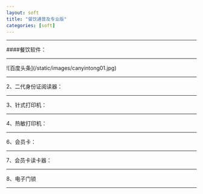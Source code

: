 ```yaml
---
layout: soft
title: "餐饮通普及专业版"
categories: [soft]
---
```

<hr/>
####餐饮软件：
<hr/>
![百度头条](/static/images/canyintong01.jpg)
<hr/>
2、二代身份证阅读器：
<hr/>
3、针式打印机：
<hr/>
4、热敏打印机：
<hr/
5、UPS不间断电源：
<hr/>
6、会员卡：
<hr/>
7、会员卡读卡器：
<hr/>
8、电子门锁
<hr/>

